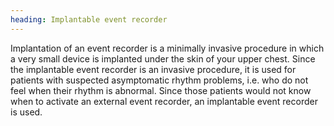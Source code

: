 ```yaml
---
heading: Implantable event recorder
---
```


Implantation of an event recorder is a minimally invasive procedure in which a very small device is implanted under the 
skin of your upper chest.
Since the implantable event recorder is an invasive procedure, it is used for patients with suspected asymptomatic 
rhythm problems, i.e. who do not feel when their rhythm is abnormal.
Since those patients would not know when to activate an external event recorder, an implantable event recorder is used. 